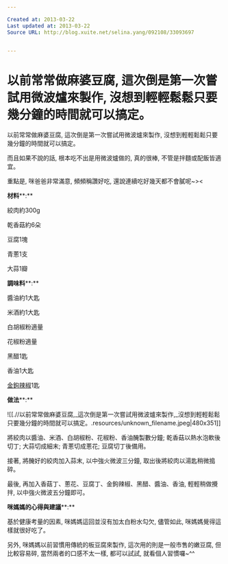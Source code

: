 ```yaml
---

Created at: 2013-03-22
Last updated at: 2013-03-22
Source URL: http://blog.xuite.net/selina.yang/092108/33093697


---
```


# 以前常常做麻婆豆腐, 這次倒是第一次嘗試用微波爐來製作, 沒想到輕輕鬆鬆只要幾分鐘的時間就可以搞定。


以前常常做麻婆豆腐, 這次倒是第一次嘗試用微波爐來製作, 沒想到輕輕鬆鬆只要幾分鐘的時間就可以搞定。

而且如果不說的話, 根本吃不出是用微波爐做的, 真的很棒, 不管是拌麵或配飯皆適宜。 

重點是, 咪爸爸非常滿意, 頻頻稱讚好吃, 還說連續吃好幾天都不會膩呢~><

**材料****:** 

絞肉約300g

乾香菇約6朵

豆腐1塊

青蔥1支

大蒜1瓣 

**調味料****:** 

醬油約1大匙

米酒約1大匙

白胡椒粉適量

花椒粉適量

黑醋1匙

香油1大匙

[金鉤辣椒](http://blog.xuite.net/selina.yang/092108/30438900)1匙 

**做法****:** 

![[.//以前常常做麻婆豆腐,_這次倒是第一次嘗試用微波爐來製作,_沒想到輕輕鬆鬆只要幾分鐘的時間就可以搞定。.resources/unknown_filename.jpeg\|480x351]]

將絞肉以醬油、米酒、白胡椒粉、花椒粉、香油醃製數分鐘; 乾香菇以熱水泡軟後切丁; 大蒜切成細末; 青蔥切成蔥花; 豆腐切丁後備用。 

接著, 將醃好的絞肉加入蒜末, 以中強火微波三分鐘, 取出後將絞肉以湯匙稍微搗碎。 

最後, 再加入香菇丁、蔥花、豆腐丁、金鉤辣椒、黑醋、醬油、香油, 輕輕稍做攪拌, 以中強火微波五分鐘即可。 

**咪媽媽的心得與建議****:** 

基於健康考量的因素, 咪媽媽這回並沒有加太白粉水勾欠, 儘管如此, 咪媽媽覺得這樣就很好吃了。 

另外, 咪媽媽以前習慣用傳統的板豆腐來製作, 這次用的則是一般市售的嫩豆腐, 但比較容易碎, 當然兩者的口感不太一樣, 都可以試試, 就看個人習慣囉~^^

